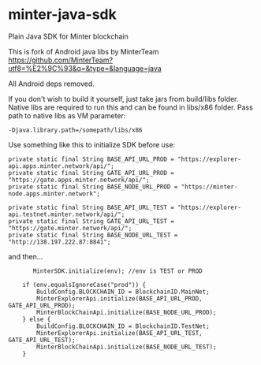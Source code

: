 # minter-java-sdk
Plain Java SDK for Minter blockchain

This is fork of Android java libs by MinterTeam https://github.com/MinterTeam?utf8=%E2%9C%93&q=&type=&language=java

All Android deps removed.

If you don't wish to build it yourself, just take jars from build/libs folder.
Native libs are required to run this and can be found in libs/x86 folder. Pass path to native libs as VM parameter:

    -Djava.library.path=/somepath/libs/x86

Use something like this to initialize SDK before use:

    private static final String BASE_API_URL_PROD = "https://explorer-api.apps.minter.network/api/";
    private static final String GATE_API_URL_PROD = "https://gate.apps.minter.network/api/";
    private static final String BASE_NODE_URL_PROD = "https://minter-node.apps.minter.network";

    private static final String BASE_API_URL_TEST = "https://explorer-api.testnet.minter.network/api/";
    private static final String GATE_API_URL_TEST = "https://gate.minter.network/api/";
    private static final String BASE_NODE_URL_TEST = "http://138.197.222.87:8841";

and then...


           MinterSDK.initialize(env); //env is TEST or PROD

        if (env.equalsIgnoreCase("prod")) {
            BuildConfig.BLOCKCHAIN_ID = BlockchainID.MainNet;
            MinterExplorerApi.initialize(BASE_API_URL_PROD, GATE_API_URL_PROD);
            MinterBlockChainApi.initialize(BASE_NODE_URL_PROD);
        } else {
            BuildConfig.BLOCKCHAIN_ID = BlockchainID.TestNet;
            MinterExplorerApi.initialize(BASE_API_URL_TEST, GATE_API_URL_TEST);
            MinterBlockChainApi.initialize(BASE_NODE_URL_TEST);
        }
